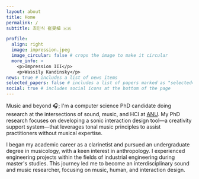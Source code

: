 ```yaml
---
layout: about
title: Home
permalink: /
subtitle: 최민식 崔旻植 🇰🇷

profile:
  align: right
  image: impression.jpeg
  image_circular: false # crops the image to make it circular
  more_info: >
    <p>Impression III</p>
    <p>Wassily Kandinsky</p>
news: true # includes a list of news items
selected_papers: false # includes a list of papers marked as "selected={true}"
social: true # includes social icons at the bottom of the page
---
```


Music and beyond 🎧; I'm a computer science PhD candidate doing research at the intersections of sound, music, and HCI at [ANU](https://www.anu.edu.au/). My PhD research focuses on developing a sonic interaction design tool—a creativity support system—that leverages tonal music principles to assist practitioners without musical expertise.

I began my academic career as a clarinetist and pursued an undergraduate degree in musicology, with a keen interest in anthropology. I experienced engineering projects within the fields of industrial engineering during master's studies. This journey led me to become an interdisciplinary sound and music researcher, focusing on music, human, and interaction design.
